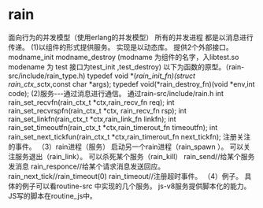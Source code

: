 rain
====

面向行为的并发模型（使用erlang的并发模型）
所有的并发进程 都是以消息进行传递。
(1)以组件的形式提供服务。
	实现是以动态库。
	提供2个外部接口。
	modname_init modname_destroy 
	(modname 为组件的名字，入libtest.so modename 为 test 接口为test_init ,test_destroy)
	以下为函数的原型。（rain-src/include/rain_type.h)
	typedef void *(*rain_init_fn)(struct rain_ctx_s*ctx,const char *args);
	typedef void(*rain_destroy_fn)(void *env,int code);
(2)服务---通过消息进行通信。
	通过rain-src/include/rain.h
	int rain_set_recvfn(rain_ctx_t *ctx,rain_recv_fn req);
	int rain_set_recvrspfn(rain_ctx_t *ctx, rain_recv_fn rsp);
	int rain_set_linkfn(rain_ctx_t *ctx,rain_link_fn linkfn);
	int rain_set_timeoutfn(rain_ctx_t *ctx,rain_timerout_fn timeoutfn);
	int rain_set_next_tickfun(rain_ctx_t *ctx,rain_timerout_fn next_tickfn);
	注册关注的事件。
（3）rain进程（服务）
	启动另一个rain进程（rain_spawn ）。
	可以关注服务退出（rain_link）。
	可以杀死某个服务（rain_kill）
	rain_send//给某个服务发消息
	rain_responce//给某个请求消息发送回应。
	rain_next_tick//rain_timeout(0)
	rain_timeout//注册超时事件。
（4）例子。
具体的例子可以看routine-src 中实现的几个服务。
js-v8服务提供脚本化的能力。JS写的脚本在routine_js中。